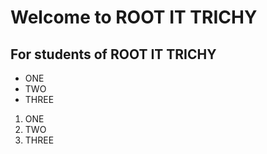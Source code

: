 # Welcome to ROOT IT TRICHY
## For students of ROOT IT TRICHY

* ONE
* TWO
* THREE

1. ONE
2. TWO
3. THREE
